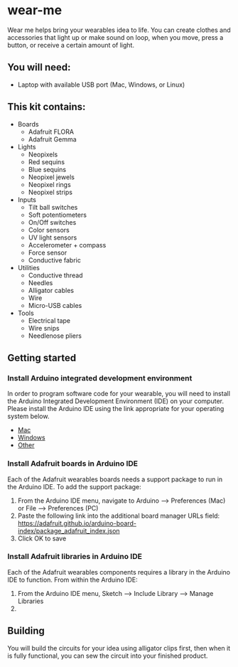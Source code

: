 # wear-me

Wear me helps bring your wearables idea to life. You can create clothes and accessories that light up or make sound on loop, when you move, press a button, or receive a certain amount of light.

## You will need:
- Laptop with available USB port (Mac, Windows, or Linux)

## This kit contains:
- Boards
  - Adafruit FLORA
  - Adafruit Gemma
- Lights
  - Neopixels
  - Red sequins
  - Blue sequins
  - Neopixel jewels
  - Neopixel rings
  - Neopixel strips
- Inputs
  - Tilt ball switches
  - Soft potentiometers
  - On/Off switches
  - Color sensors
  - UV light sensors
  - Accelerometer + compass
  - Force sensor
  - Conductive fabric
- Utilities
  - Conductive thread
  - Needles
  - Alligator cables
  - Wire
  - Micro-USB cables
- Tools
  - Electrical tape
  - Wire snips
  - Needlenose pliers

## Getting started
### Install Arduino integrated development environment
In order to program software code for your wearable, you will need to install the Arduino Integrated Development Environment (IDE) on your computer. Please install the Arduino IDE using the link appropriate for your operating system below.
- [Mac](https://www.arduino.cc/download_handler.php?f=/arduino-1.8.5-macosx.zip)
- [Windows](https://www.arduino.cc/download_handler.php?f=https://www.microsoft.com/store/apps/9nblggh4rsd8?ocid=badge)
- [Other](https://www.arduino.cc/en/Main/Software)

### Install Adafruit boards in Arduino IDE
Each of the Adafruit wearables boards needs a support package to run in the Arduino IDE. To add the support package:
1. From the Arduino IDE menu, navigate to Arduino --> Preferences (Mac) or File --> Preferences (PC)
2. Paste the following link into the additional board manager URLs field: https://adafruit.github.io/arduino-board-index/package_adafruit_index.json
3. Click OK to save

### Install Adafruit libraries in Arduino IDE
Each of the Adafruit wearables components requires a library in the Arduino IDE to function. From within the Arduino IDE:
1. From the Arduino IDE menu, Sketch --> Include Library --> Manage Libraries
2. 

## Building
You will build the circuits for your idea using alligator clips first, then when it is fully functional, you can sew the circuit into your finished product.
